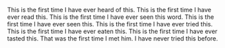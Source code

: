 This is the first time I have ever heard of this.
This is the first time I have ever read this.
This is the first time I have ever seen this word.
This is the first time I have ever seen this.
This is the first time I have ever tried this.
This is the first time I have ever eaten this.
This is the first time I have ever tasted this.
That was the first time I met him.
I have never tried this before.